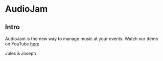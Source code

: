 # AudioJam

## Intro
AudioJam is the new way to manage music at your events.
Watch our demo on YouTube [here]()

Jules & Joseph
